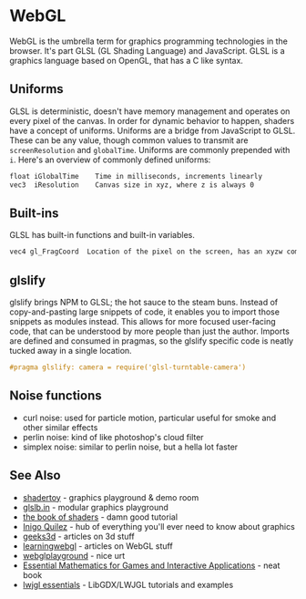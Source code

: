 # WebGL
WebGL is the umbrella term for graphics programming technologies in the
browser. It's part GLSL (GL Shading Language) and JavaScript. GLSL is a
graphics language based on OpenGL, that has a C like syntax.

## Uniforms
GLSL is deterministic, doesn't have memory management and operates on every
pixel of the canvas. In order for dynamic behavior to happen, shaders have a
concept of uniforms. Uniforms are a bridge from JavaScript to GLSL. These can
be any value, though common values to transmit are `screenResolution` and
`globalTime`. Uniforms are commonly prepended with `i`. Here's an overview of
commonly defined uniforms:
```txt
float iGlobalTime    Time in milliseconds, increments linearly
vec3  iResolution    Canvas size in xyz, where z is always 0
```

## Built-ins
GLSL has built-in functions and built-in variables.

```txt
vec4 gl_FragCoord  Location of the pixel on the screen, has an xyzw component
```

## glslify
glslify brings NPM to GLSL; the hot sauce to the steam buns. Instead of
copy-and-pasting large snippets of code, it enables you to import those
snippets as modules instead. This allows for more focused user-facing code,
that can be understood by more people than just the author. Imports are defined
and consumed in pragmas, so the glslify specific code is neatly tucked away
in a single location.
```glsl
#pragma glslify: camera = require('glsl-turntable-camera')
```

## Noise functions
- curl noise: used for particle motion, particular useful for smoke and other similar effects
- perlin noise: kind of like photoshop's cloud filter
- simplex noise: similar to perlin noise, but a hella lot faster

## See Also
- [shadertoy](https://www.shadertoy.com/) - graphics playground & demo room
- [glslb.in](http://glslb.in/) - modular graphics playground
- [the book of shaders](http://patriciogonzalezvivo.com/2015/thebookofshaders) - damn good tutorial
- [Inigo Quilez](http://www.iquilezles.org/) - hub of everything you'll ever need to know about graphics
- [geeks3d](http://www.geeks3d.com/) - articles on 3d stuff
- [learningwebgl](http://learningwebgl.com/) - articles on WebGL stuff
- [webglplayground](http://webglplayground.net/gallery) - nice urt
- [Essential Mathematics for Games and Interactive Applications](http://www.amazon.co.uk/dp/0123742978) - neat book
- [lwjgl essentials](https://github.com/mattdesl/lwjgl-basics/wiki) - LibGDX/LWJGL tutorials and examples
